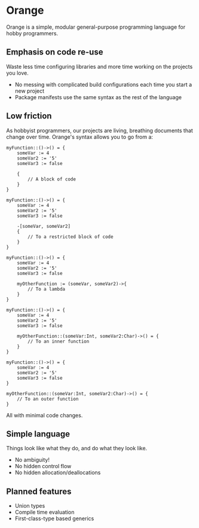 # Orange
Orange is a simple, modular general-purpose programming language for hobby programmers.

## Emphasis on code re-use
Waste less time configuring libraries and more time working on the projects you love.
- No messing with complicated build configurations each time you start a new project
- Package manifests use the same syntax as the rest of the language

## Low friction
As hobbyist programmers, our projects are living, breathing documents that change over time. Orange's syntax allows you to go from a:
```
myFunction::()->() = {
    someVar := 4
    someVar2 := '5'
    someVar3 := false
    
    {
        // A block of code
    }
}
```
```
myFunction::()->() = {
    someVar := 4
    someVar2 := '5'
    someVar3 := false

    -[someVar, someVar2]
    {
        // To a restricted block of code
    }
}
```
```
myFunction::()->() = {
    someVar := 4
    someVar2 := '5'
    someVar3 := false

    myOtherFunction := (someVar, someVar2)->{
        // To a lambda
    }
}
```
```
myFunction::()->() = {
    someVar := 4
    someVar2 := '5'
    someVar3 := false

    myOtherFunction::(someVar:Int, someVar2:Char)->() = {
        // To an inner function
    }
}
```
```
myFunction::()->() = {
    someVar := 4
    someVar2 := '5'
    someVar3 := false
}

myOtherFunction::(someVar:Int, someVar2:Char)->() = {
    // To an outer function
}
```
All with minimal code changes.

## Simple language
Things look like what they do, and do what they look like.
- No ambiguity!
- No hidden control flow
- No hidden allocation/deallocations

## Planned features
- Union types
- Compile time evaluation
- First-class-type based generics